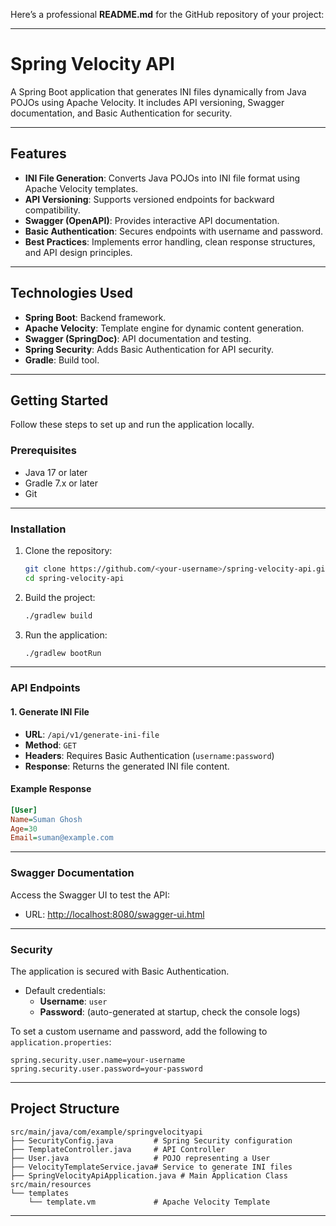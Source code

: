 Here’s a professional **README.md** for the GitHub repository of your project:

---

# **Spring Velocity API**

A Spring Boot application that generates INI files dynamically from Java POJOs using Apache Velocity. It includes API versioning, Swagger documentation, and Basic Authentication for security.

---

## **Features**

- **INI File Generation**: Converts Java POJOs into INI file format using Apache Velocity templates.
- **API Versioning**: Supports versioned endpoints for backward compatibility.
- **Swagger (OpenAPI)**: Provides interactive API documentation.
- **Basic Authentication**: Secures endpoints with username and password.
- **Best Practices**: Implements error handling, clean response structures, and API design principles.

---

## **Technologies Used**

- **Spring Boot**: Backend framework.
- **Apache Velocity**: Template engine for dynamic content generation.
- **Swagger (SpringDoc)**: API documentation and testing.
- **Spring Security**: Adds Basic Authentication for API security.
- **Gradle**: Build tool.

---

## **Getting Started**

Follow these steps to set up and run the application locally.

### **Prerequisites**

- Java 17 or later
- Gradle 7.x or later
- Git

---

### **Installation**

1. Clone the repository:
   ```bash
   git clone https://github.com/<your-username>/spring-velocity-api.git
   cd spring-velocity-api
   ```

2. Build the project:
   ```bash
   ./gradlew build
   ```

3. Run the application:
   ```bash
   ./gradlew bootRun
   ```

---

### **API Endpoints**

#### **1. Generate INI File**
- **URL**: `/api/v1/generate-ini-file`
- **Method**: `GET`
- **Headers**: Requires Basic Authentication (`username:password`)
- **Response**: Returns the generated INI file content.

#### **Example Response**
```ini
[User]
Name=Suman Ghosh
Age=30
Email=suman@example.com
```

---

### **Swagger Documentation**

Access the Swagger UI to test the API:
- URL: [http://localhost:8080/swagger-ui.html](http://localhost:8080/swagger-ui.html)

---

### **Security**

The application is secured with Basic Authentication.

- Default credentials:
  - **Username**: `user`
  - **Password**: (auto-generated at startup, check the console logs)
  
To set a custom username and password, add the following to `application.properties`:
```properties
spring.security.user.name=your-username
spring.security.user.password=your-password
```

---

## **Project Structure**

```
src/main/java/com/example/springvelocityapi
├── SecurityConfig.java         # Spring Security configuration
├── TemplateController.java     # API Controller
├── User.java                   # POJO representing a User
├── VelocityTemplateService.java# Service to generate INI files
├── SpringVelocityApiApplication.java # Main Application Class
src/main/resources
└── templates
    └── template.vm             # Apache Velocity Template
```

---
